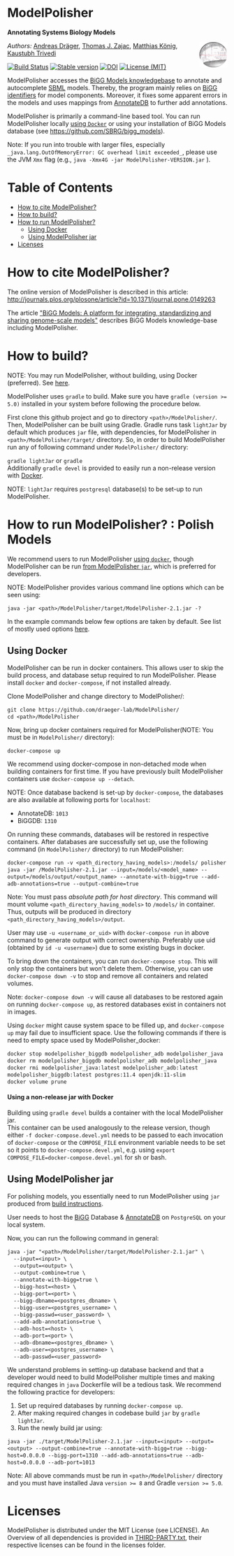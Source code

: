 # ModelPolisher 
**Annotating Systems Biology Models**

<img align="right" src="doc/img/ModelPolisherIcon256.png" width="64"/>

*Authors:* [Andreas Dräger](https://github.com/draeger/), [Thomas J. Zajac](https://github.com/mephenor/), [Matthias König](https://github.com/matthiaskoenig), [Kaustubh Trivedi](https://github.com/codekaust)

[![Build Status](https://travis-ci.org/draeger-lab/ModelPolisher.svg?branch=master?style=plastic)](https://travis-ci.org/draeger-lab/ModelPolisher)
[![Stable version](https://img.shields.io/badge/Stable_version-2.0-brightgreen.svg?style=plastic)](https://github.com/draeger-lab/ModelPolisher/releases/)
[![DOI](http://img.shields.io/badge/DOI-10.1371%20%2F%20journal.pone.0149263-blue.svg?style=plastic)](https://doi.org/10.1371/journal.pone.0149263)
[![License (MIT)](https://img.shields.io/badge/license-MIT-blue.svg?style=plastic)](http://opensource.org/licenses/MIT)

ModelPolisher accesses the [BiGG Models knowledgebase](http://bigg.ucsd.edu) to annotate and autocomplete [SBML](http://sbml.org) models.
Thereby, the program mainly relies on [BiGG identifiers](https://github.com/SBRG/bigg_models/wiki/BiGG-Models-ID-Specification-and-Guidelines) for model components.
Moreover, it fixes some apparent errors in the models and uses mappings from [AnnotateDB](https://github.com/matthiaskoenig/annotatedb) to further add annotations.

ModelPolisher is primarily a command-line based tool. You can run ModelPolisher locally [using `Docker`](#using-docker) or using  your installation of BiGG Models database (see https://github.com/SBRG/bigg_models). 

Note: If you run into trouble with larger files, especially `_java.lang.OutOfMemoryError: GC overhead limit exceeded_`, please use the JVM `Xmx` flag (e.g., `java -Xmx4G -jar ModelPolisher-VERSION.jar` ).

# Table of Contents

* [How to cite ModelPolisher?](#cite-ModelPolisher)
* [How to build?](#build-instructions)
* [How to run ModelPolisher?](#run-ModelPolisher)
  * [Using Docker](#using-docker)
  * [Using ModelPolisher jar](#using-jar)
* [Licenses](#licenses)

# <a name="cite-ModelPolisher"></a>How to cite ModelPolisher?

The online version of ModelPolisher is described in this article: http://journals.plos.org/plosone/article?id=10.1371/journal.pone.0149263

The article ["BiGG Models: A platform for integrating, standardizing and sharing genome-scale models"](https://nar.oxfordjournals.org/content/44/D1/D515) describes BiGG Models knowledge-base including ModelPolisher.

# <a name="build-instructions"></a>How to build?

NOTE: You may run ModelPolisher, without building, using Docker (preferred). See [here](#using-docker).

ModelPolisher uses `gradle` to build. Make sure you have `gradle (version >= 5.0)` installed in your system before following the procedure below.

First clone this github project and go to directory `<path>/ModelPolisher/`. Then, ModelPolisher can be built using Gradle. Gradle runs task `lightJar` by default which produces `jar` file, with dependencies, for ModelPolisher in `<path>/ModelPolisher/target/` directory. So, in order to build ModelPolisher run any of following command under `ModelPolisher/` directory:

`gradle lightJar` or `gradle`  
Additionally `gradle devel` is provided to easily run a non-release version with [Docker](#non-release).

NOTE: `lightJar` requires `postgresql` database(s) to be set-up to run ModelPolisher.

# <a name="run-ModelPolisher"></a>How to run ModelPolisher? : Polish Models
We recommend users to run ModelPolisher [using `docker`](#using-docker), though ModelPolisher can be run [from ModelPolisher `jar`](#using-jar), which is preferred for developers.

NOTE: ModelPolisher provides various command line options which can be seen using:
```
java -jar <path>/ModelPolisher/target/ModelPolisher-2.1.jar -? 
```

In the example commands below few options are taken by default. See list of mostly used options [here](https://github.com/draeger-lab/ModelPolisher/wiki/Mostly-Used-Command-Line-Options).

## <a name="using-docker"></a>Using Docker
ModelPolisher can be run in docker containers. This allows user to skip the build process, and database setup required to run ModelPolisher. Please install `docker` and `docker-compose`, if not installed already.

Clone ModelPolisher and change directory to ModelPolisher/:
```
git clone https://github.com/draeger-lab/ModelPolisher/
cd <path>/ModelPolisher
```
Now, bring up docker containers required for ModelPolisher(NOTE: You must be in `ModelPolisher/` directory):
```
docker-compose up
```

We recommend using docker-compose in non-detached mode when building containers for first time. If you have previously built ModelPolisher  containers use `docker-compose up --detach`.

NOTE: Once database backend is set-up by `docker-compose`, the databases are also available at following ports for `localhost`:
- AnnotateDB: `1013`
- BiGGDB: `1310`

On running these commands, databases will be restored in respective containers. After databases are successfully set up, use the following command (in `ModelPolisher/` directory) to run ModelPolisher:
```
docker-compose run -v <path_directory_having_models>:/models/ polisher java -jar /ModelPolisher-2.1.jar --input=/models/<model_name> --output=/models/output/<output_name> --annotate-with-bigg=true --add-adb-annotations=true --output-combine=true 
```

Note: You must pass *absolute path for host directory*. This command will mount volume `<path_directory_having_models>` to `/models/` in container. Thus, outputs will be produced in directory `<path_directory_having_models>/output`.

User may use `-u <username_or_uid>` with `docker-compose run` in above command to generate output with correct ownership. Preferably use uid (obtained by `id -u <username>`) due to some existing bugs in docker.

To bring down the containers, you can run `docker-compose stop`. This will only stop the containers but won't delete them. Otherwise, you can use `docker-compose down -v` to stop and remove all containers and related volumes.

Note: `docker-compose down -v` will cause all databases to be restored again on running `docker-compose up`, as restored databases exist in containers not in images. 

Using `docker` might cause system space to be filled up, and `docker-compose up` may fail due to insufficient space. Use the following commands if there is need to empty space used by ModelPolisher_docker:
```
docker stop modelpolisher_biggdb modelpolisher_adb modelpolisher_java
docker rm modelpolisher_biggdb modelpolisher_adb modelpolisher_java
docker rmi modelpolisher_java:latest modelpolisher_adb:latest modelpolisher_biggdb:latest postgres:11.4 openjdk:11-slim
docker volume prune
```

#### <a name="non-release">Using a non-release jar with Docker</a>

Building using `gradle devel` builds a container with the local ModelPolisher jar.  
This container can be used analogously to the release version, though either `-f docker-compose.devel.yml` needs to be 
passed to each invocation of `docker-compose` or the `COMPOSE_FILE` environment variable  needs to be set so it points 
to `docker-compose.devel.yml`, e.g. using `export COMPOSE_FILE=docker-compose.devel.yml` for sh or bash. 

## <a name="using-jar"></a>Using ModelPolisher jar
For polishing models, you essentially need to run ModelPolisher using `jar` produced from [build instructions](#build-instructions).

User needs to host the [BiGG](https://github.com/SBRG/bigg_models) Database & [AnnotateDB](https://github.com/matthiaskoenig/annotatedb) on `PostgreSQL` on your local system.

Now, you can run the following command in general:
```
java -jar "<path>/ModelPolisher/target/ModelPolisher-2.1.jar" \
  --input=<input> \
  --output=<output> \
  --output-combine=true \
  --annotate-with-bigg=true \
  --bigg-host=<host> \
  --bigg-port=<port> \
  --bigg-dbname=<postgres_dbname> \
  --bigg-user=<postgres_username> \
  --bigg-passwd=<user_password> \
  --add-adb-annotations=true \
  --adb-host=<host> \
  --adb-port=<port> \
  --adb-dbname=<postgres_dbname> \
  --adb-user=<postgres_username> \
  --adb-passwd=<user_password>
```

We understand problems in setting-up database backend and that a developer would need to build ModelPolisher multiple times and making required changes in `java` Dockerfile will be a tedious task.
We recommend the following practice for developers:
1. Set up required databases by running `docker-compose up`.
2. After making required changes in codebase build `jar` by `gradle lightJar`.
3. Run the newly build jar using:
```
java -jar ./target/ModelPolisher-2.1.jar --input=<input> --output=<output> --output-combine=true --annotate-with-bigg=true --bigg-host=0.0.0.0 --bigg-port=1310 --add-adb-annotations=true --adb-host=0.0.0.0 --adb-port=1013
```
Note: All above commands must be run in `<path>/ModelPolisher/` directory and you must have installed Java `version >= 8` and Gradle `version >= 5.0`.
# <a name="licenses"></a>Licenses

ModelPolisher is distributed under the MIT License (see LICENSE).
An Overview of all dependencies is provided in [THIRD-PARTY.txt](https://github.com/draeger-lab/ModelPolisher/blob/master/THIRD-PARTY.txt), their respective licenses can be found in the licenses folder.
